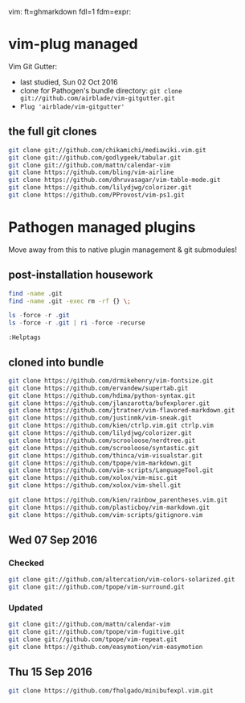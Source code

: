 vim: ft=ghmarkdown fdl=1 fdm=expr:

# vim-plug managed
Vim Git Gutter:
  * last studied, Sun 02 Oct 2016
  * clone for Pathogen's bundle directory: `git clone git://github.com/airblade/vim-gitgutter.git`
  * `Plug 'airblade/vim-gitgutter'`

## the full git clones

```bash
git clone git://github.com/chikamichi/mediawiki.vim.git
git clone git://github.com/godlygeek/tabular.git
git clone git://github.com/mattn/calendar-vim
git clone https://github.com/bling/vim-airline
git clone https://github.com/dhruvasagar/vim-table-mode.git
git clone https://github.com/lilydjwg/colorizer.git
git clone https://github.com/PProvost/vim-ps1.git
```

# Pathogen managed plugins
Move away from this to native plugin management & git submodules!

## post-installation housework

```bash
find -name .git
find -name .git -exec rm -rf {} \;
```


```PowerShell
ls -force -r .git
ls -force -r .git | ri -force -recurse
```


```vim
:Helptags
```

## cloned into bundle

```bash
git clone https://github.com/drmikehenry/vim-fontsize.git
git clone https://github.com/ervandew/supertab.git
git clone https://github.com/hdima/python-syntax.git
git clone https://github.com/jlanzarotta/bufexplorer.git
git clone https://github.com/jtratner/vim-flavored-markdown.git
git clone https://github.com/justinmk/vim-sneak.git
git clone https://github.com/kien/ctrlp.vim.git ctrlp.vim
git clone https://github.com/lilydjwg/colorizer.git
git clone https://github.com/scrooloose/nerdtree.git
git clone https://github.com/scrooloose/syntastic.git
git clone https://github.com/thinca/vim-visualstar.git
git clone https://github.com/tpope/vim-markdown.git
git clone https://github.com/vim-scripts/LanguageTool.git
git clone https://github.com/xolox/vim-misc.git
git clone https://github.com/xolox/vim-shell.git

git clone https://github.com/kien/rainbow_parentheses.vim.git
git clone https://github.com/plasticboy/vim-markdown.git
git clone https://github.com/vim-scripts/gitignore.vim
```

## Wed 07 Sep 2016

### Checked
```bash
git clone git://github.com/altercation/vim-colors-solarized.git
git clone git://github.com/tpope/vim-surround.git
```

### Updated
```bash
git clone git://github.com/mattn/calendar-vim
git clone git://github.com/tpope/vim-fugitive.git
git clone git://github.com/tpope/vim-repeat.git
git clone https://github.com/easymotion/vim-easymotion
```

## Thu 15 Sep 2016
```bash
git clone https://github.com/fholgado/minibufexpl.vim.git
```

